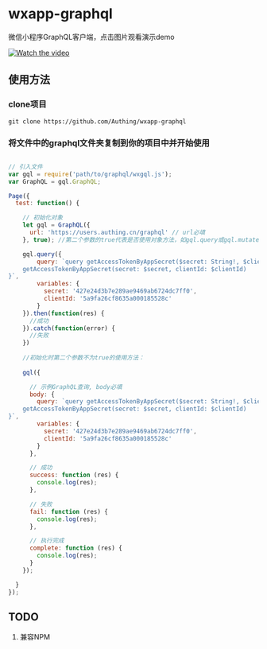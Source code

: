 # wxapp-graphql

微信小程序GraphQL客户端，点击图片观看演示demo

[![Watch the video](https://usercontents.authing.cn/20180528-184211@2x.png)](https://usercontents.authing.cn/20180528-183158-HD.mp4)

## 使用方法

### clone项目

``` shell
git clone https://github.com/Authing/wxapp-graphql
```

### 将文件中的graphql文件夹复制到你的项目中并开始使用

``` javascript

// 引入文件
var gql = require('path/to/graphql/wxgql.js');
var GraphQL = gql.GraphQL;

Page({
  test: function() {

    // 初始化对象
    let gql = GraphQL({
      url: 'https://users.authing.cn/graphql' // url必填 
    }, true); //第二个参数的true代表是否使用对象方法，如gql.query或gql.mutate，默认是函数方法，如gql({body: {query: '', variables: {}}})，建议写true，为true时可以使用promise

    gql.query({
        query: `query getAccessTokenByAppSecret($secret: String!, $clientId: String!){
    getAccessTokenByAppSecret(secret: $secret, clientId: $clientId)
}`,
        variables: {
          secret: '427e24d3b7e289ae9469ab6724dc7ff0',
          clientId: '5a9fa26cf8635a000185528c'
        }
    }).then(function(res) {
      //成功
    }).catch(function(error) {
      //失败
    })
    
    //初始化时第二个参数不为true的使用方法：
    
    gql({

      // 示例GraphQL查询, body必填
      body: {
        query: `query getAccessTokenByAppSecret($secret: String!, $clientId: String!){
    getAccessTokenByAppSecret(secret: $secret, clientId: $clientId)
}`,
        variables: {
          secret: '427e24d3b7e289ae9469ab6724dc7ff0',
          clientId: '5a9fa26cf8635a000185528c'
        }
      },

      // 成功
      success: function (res) {
        console.log(res);
      },

      // 失败
      fail: function (res) {
        console.log(res);
      },

      // 执行完成
      complete: function (res) {
        console.log(res);
      }
    });

  }
});


```

## TODO

1. 兼容NPM

